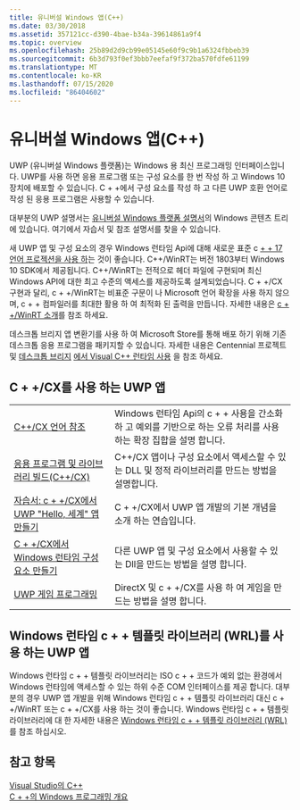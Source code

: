 ```yaml
---
title: 유니버설 Windows 앱(C++)
ms.date: 03/30/2018
ms.assetid: 357121cc-d390-4bae-b34a-39614861a9f4
ms.topic: overview
ms.openlocfilehash: 25b89d2d9cb99e05145e60f9c9b1a6324fbbeb39
ms.sourcegitcommit: 6b3d793f0ef3bbb7eefaf9f372ba570fdfe61199
ms.translationtype: MT
ms.contentlocale: ko-KR
ms.lasthandoff: 07/15/2020
ms.locfileid: "86404602"
---
```

# <a name="universal-windows-apps-c"></a>유니버설 Windows 앱(C++)

UWP (유니버설 Windows 플랫폼)는 Windows 용 최신 프로그래밍 인터페이스입니다. UWP를 사용 하면 응용 프로그램 또는 구성 요소를 한 번 작성 하 고 Windows 10 장치에 배포할 수 있습니다. C + +에서 구성 요소를 작성 하 고 다른 UWP 호환 언어로 작성 된 응용 프로그램은 사용할 수 있습니다.

대부분의 UWP 설명서는 [유니버설 Windows 플랫폼 설명서](/windows/uwp/)의 Windows 콘텐츠 트리에 있습니다. 여기에서 자습서 및 참조 설명서를 찾을 수 있습니다.

새 UWP 앱 및 구성 요소의 경우 Windows 런타임 Api에 대해 새로운 표준 c [+ + 17 언어 프로젝션을 사용 하](/windows/uwp/cpp-and-winrt-apis/)는 것이 좋습니다. C++/WinRT는 버전 1803부터 Windows 10 SDK에서 제공됩니다. C++/WinRT는 전적으로 헤더 파일에 구현되며 최신 Windows API에 대한 최고 수준의 액세스를 제공하도록 설계되었습니다. C + +/CX 구현과 달리, c + +/WinRT는 비표준 구문이 나 Microsoft 언어 확장을 사용 하지 않으며, c + + 컴파일러를 최대한 활용 하 여 최적화 된 출력을 만듭니다. 자세한 내용은 [c + +/WinRT 소개](/windows/uwp/cpp-and-winrt-apis/intro-to-using-cpp-with-winrt)를 참조 하세요.

데스크톱 브리지 앱 변환기를 사용 하 여 Microsoft Store를 통해 배포 하기 위해 기존 데스크톱 응용 프로그램을 패키지할 수 있습니다. 자세한 내용은 Centennial 프로젝트 및 [데스크톱 브리지](/windows/uwp/porting/desktop-to-uwp-root) [에서 Visual C++ 런타임 사용](https://devblogs.microsoft.com/cppblog/using-visual-c-runtime-in-centennial-project/) 을 참조 하세요.

## <a name="uwp-apps-that-use-ccx"></a>C + +/CX를 사용 하는 UWP 앱

|||
|-|-|
|[C++/CX 언어 참조](visual-c-language-reference-c-cx.md)|Windows 런타임 Api의 c + + 사용을 간소화 하 고 예외를 기반으로 하는 오류 처리를 사용 하는 확장 집합을 설명 합니다.|
|[응용 프로그램 및 라이브러리 빌드(C++/CX)](building-apps-and-libraries-c-cx.md)|C++/CX 앱이나 구성 요소에서 액세스할 수 있는 DLL 및 정적 라이브러리를 만드는 방법을 설명합니다.|
|[자습서: c + +/CX에서 UWP "Hello, 세계" 앱 만들기](/windows/uwp/get-started/create-a-basic-windows-10-app-in-cpp)|C + +/CX에서 UWP 앱 개발의 기본 개념을 소개 하는 연습입니다. |
|[C + +/CX에서 Windows 런타임 구성 요소 만들기](/windows/uwp/winrt-components/creating-windows-runtime-components-in-cpp)|다른 UWP 앱 및 구성 요소에서 사용할 수 있는 Dll을 만드는 방법을 설명 합니다.|
|[UWP 게임 프로그래밍](/windows/uwp/gaming/)|DirectX 및 c + +/CX를 사용 하 여 게임을 만드는 방법을 설명 합니다.|

## <a name="uwp-apps-that-use-the-windows-runtime-c-template-library-wrl"></a>Windows 런타임 c + + 템플릿 라이브러리 (WRL)를 사용 하는 UWP 앱

Windows 런타임 c + + 템플릿 라이브러리는 ISO c + + 코드가 예외 없는 환경에서 Windows 런타임에 액세스할 수 있는 하위 수준 COM 인터페이스를 제공 합니다. 대부분의 경우 UWP 앱 개발을 위해 Windows 런타임 c + + 템플릿 라이브러리 대신 c + +/WinRT 또는 c + +/CX를 사용 하는 것이 좋습니다. Windows 런타임 c + + 템플릿 라이브러리에 대 한 자세한 내용은 [Windows 런타임 c + + 템플릿 라이브러리 (WRL)](wrl/windows-runtime-cpp-template-library-wrl.md)를 참조 하십시오.

## <a name="see-also"></a>참고 항목

[Visual Studio의 C++](../overview/visual-cpp-in-visual-studio.md)<br/>
[C + +의 Windows 프로그래밍 개요](../windows/overview-of-windows-programming-in-cpp.md)<br/>
